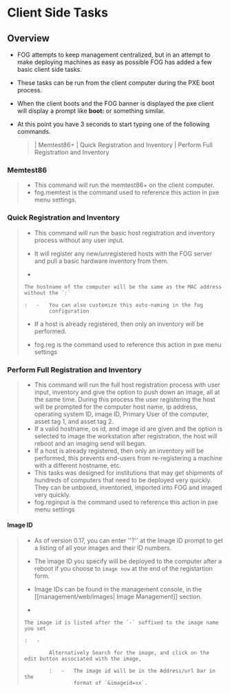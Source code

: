 # Client Side Tasks

## Overview

-   FOG attempts to keep management centralized, but in an attempt to
    make deploying machines as easy as possible FOG has added a few
    basic client side tasks.

-   These tasks can be run from the client computer during the PXE boot
    process.

-   When the client boots and the FOG banner is displayed the pxe client
    will display a prompt like **boot:** or something similar.

-   At this point you have 3 seconds to start typing one of the
    following commands.

    > | Memtest86+
    > | Quick Registration and Inventory
    > | Perform Full Registration and Inventory

### Memtest86

> -   This command will run the memtest86+ on the client computer.
> -   fog.memtest is the command used to reference this action in pxe
>     menu settings.

### Quick Registration and Inventory

> -   This command will run the basic host registration and inventory
>     process without any user input.
>
> -   It will register any new/unregistered hosts with the FOG server
>     and pull a basic hardware inventory from them.
>
> -   
>
>     The hostname of the computer will be the same as the MAC address without the `:`
>
>     :   -   You can also customize this auto-naming in the fog
>             configuration
>
> -   If a host is already registered, then only an inventory will be
>     performed.
>
> -   fog.reg is the command used to reference this action in pxe menu
>     settings

### Perform Full Registration and Inventory

> -   This command will run the full host registration process with user
>     input, inventory and give the option to push down an image, all at
>     the same time. During this process the user registering the host
>     will be prompted for the computer host name, ip address, operating
>     system ID, image ID, Primary User of the computer, asset tag 1,
>     and asset tag 2.
> -   If a valid hostname, os id, and image id are given and the option
>     is selected to image the workstation after registration, the host
>     will reboot and an imaging send will began.
> -   If a host is already registered, then only an inventory will be
>     performed, this prevents end-users from re-registering a machine
>     with a different hostname, etc.
> -   This tasks was designed for institutions that may get shipments of
>     hundreds of computers that need to be deployed very quickly. They
>     can be unboxed, inventoried, imported into FOG and imaged very
>     quickly.
> -   fog.reginput is the command used to reference this action in pxe
>     menu settings

#### Image ID

> -   As of version 0.17, you can enter ''?'' at the Image ID prompt
>     to get a listing of all your images and their ID numbers.
>
> -   The image ID you specify will be deployed to the computer after a
>     reboot if you choose to `image now` at the end of the registartion
>     form.
>
> -   Image IDs can be found in the management console, in the
>     [[management/web/images| Image Management]] section.
>
> -   
>
>     The image id is listed after the `-` suffixed to the image name you set
>
>     :   -   
>
>             Alternatively Search for the image, and click on the edit button associated with the image,
>
>             :   -   The image id will be in the Address/url bar in the
>                     format of `&imageid=xx`.

